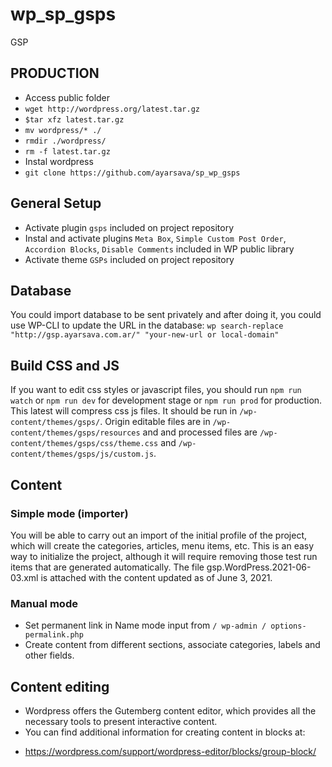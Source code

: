 # wp_sp_gsps
GSP

PRODUCTION
---------------

* Access public folder
* `wget http://wordpress.org/latest.tar.gz`
* `$tar xfz latest.tar.gz`
* `mv wordpress/* ./`
* `rmdir ./wordpress/`
* `rm -f latest.tar.gz`
* Instal wordpress
* `git clone https://github.com/ayarsava/sp_wp_gsps`


General Setup
---------------

* Activate plugin `gsps` included on project repository
* Instal and activate plugins `Meta Box`, `Simple Custom Post Order`, `Accordion Blocks`, `Disable Comments` included in WP public library
* Activate theme `GSPs` included on project repository


Database
---------------

You could import database to be sent privately and after doing it, you could use WP-CLI to update the URL in the database:
`wp search-replace "http://gsp.ayarsava.com.ar/" "your-new-url or local-domain"`


Build CSS and JS
---------------

If you want to edit css styles or javascript files, you should run `npm run watch` or `npm run dev` for development stage or `npm run prod` for production. This latest will compress css js files. It should be run in `/wp-content/themes/gsps/`. Origin editable files are in `/wp-content/themes/gsps/resources` and and processed files are `/wp-content/themes/gsps/css/theme.css` and `/wp-content/themes/gsps/js/custom.js`.


Content
---------------

### Simple mode (importer)

You will be able to carry out an import of the initial profile of the project, which will create the categories, articles, menu items, etc. This is an easy way to initialize the project, although it will require removing those test run items that are generated automatically.
The file gsp.WordPress.2021-06-03.xml is attached with the content updated as of June 3, 2021.

### Manual mode

* Set permanent link in Name mode input from `/ wp-admin / options-permalink.php`
* Create content from different sections, associate categories, labels and other fields.

Content editing
---------------

* Wordpress offers the Gutemberg content editor, which provides all the necessary tools to present interactive content.
* You can find additional information for creating content in blocks at:
- https://wordpress.com/support/wordpress-editor/blocks/group-block/ 

